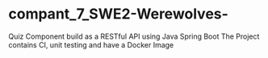 # compant_7_SWE2-Werewolves-
Quiz Component build as a RESTful API using Java Spring Boot
The Project contains CI, unit testing and have a Docker Image
